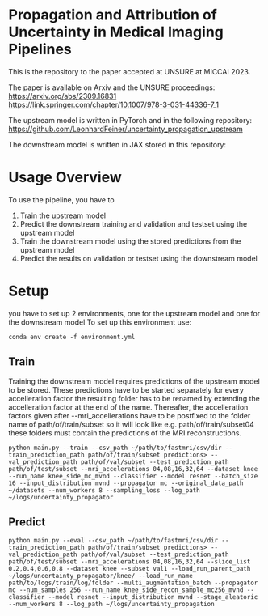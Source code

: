 # Propagation and Attribution of Uncertainty in Medical Imaging Pipelines

This is the repository to the paper accepted at UNSURE at MICCAI 2023.

The paper is available on Arxiv and the UNSURE proceedings:
https://arxiv.org/abs/2309.16831
https://link.springer.com/chapter/10.1007/978-3-031-44336-7_1


The upstream model is written in PyTorch and in the following repository:
https://github.com/LeonhardFeiner/uncertainty_propagation_upstream

The downstream model is written in JAX stored in this repository:

# Usage Overview
To use the pipeline, you have to 
1. Train the upstream model
2. Predict the downstream training and validation and testset using the upstream model
3. Train the downstream model using the stored predictions from the upstream model
4. Predict the results on validation or testset using the downstream model


# Setup
you have to set up 2 environments, one for the upstream model and one for the downstream model
To set up this environment use:

`conda env create -f environment.yml`

## Train
Training the downstream model requires predictions of the upstream model to be stored. These predictions have to be started separately for every accelleration factor the resulting folder has to be renamed by extending the accelleration factor at the end of the name.
Thereafter, the accelleration factors given after --mri_accellerations have to be postfixed to the folder name of path/of/train/subset so it will look like e.g. path/of/train/subset04
these folders must contain the predictions of the MRI reconstructions.

```
python main.py --train --csv_path ~/path/to/fastmri/csv/dir --train_prediction_path path/of/train/subset predictions> --val_prediction_path path/of/val/subset --test_prediction_path path/of/test/subset --mri_accelerations 04,08,16,32,64 --dataset knee --run_name knee_side_mc_mvnd --classifier --model resnet --batch_size 16 --input_distribution mvnd --propagator mc --original_data_path ~/datasets --num_workers 8 --sampling_loss --log_path ~/logs/uncertainty_propagator
```

## Predict

```
python main.py --eval --csv_path ~/path/to/fastmri/csv/dir --train_prediction_path path/of/train/subset predictions> --val_prediction_path path/of/val/subset --test_prediction_path path/of/test/subset --mri_accelerations 04,08,16,32,64 --slice_list 0.2,0.4,0.6,0.8 --dataset knee --subset val1 --load_run_parent_path ~/logs/uncertainty_propagator/knee/ --load_run_name path/to/logs/train/log/folder --multi_augmentation_batch --propagator mc --num_samples 256 --run_name knee_side_recon_sample_mc256_mvnd --classifier --model resnet --input_distribution mvnd --stage_aleatoric --num_workers 8 --log_path ~/logs/uncertainty_propagation
```
 


